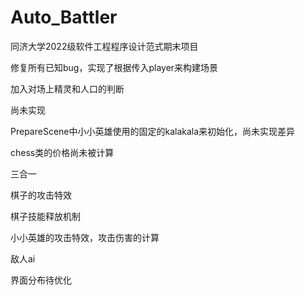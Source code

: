 # Auto_Battler
同济大学2022级软件工程程序设计范式期末项目



修复所有已知bug，实现了根据传入player来构建场景

加入对场上精灵和人口的判断





尚未实现

PrepareScene中小小英雄使用的固定的kalakala来初始化，尚未实现差异

chess类的价格尚未被计算

三合一

棋子的攻击特效

棋子技能释放机制

小小英雄的攻击特效，攻击伤害的计算

敌人ai

界面分布待优化